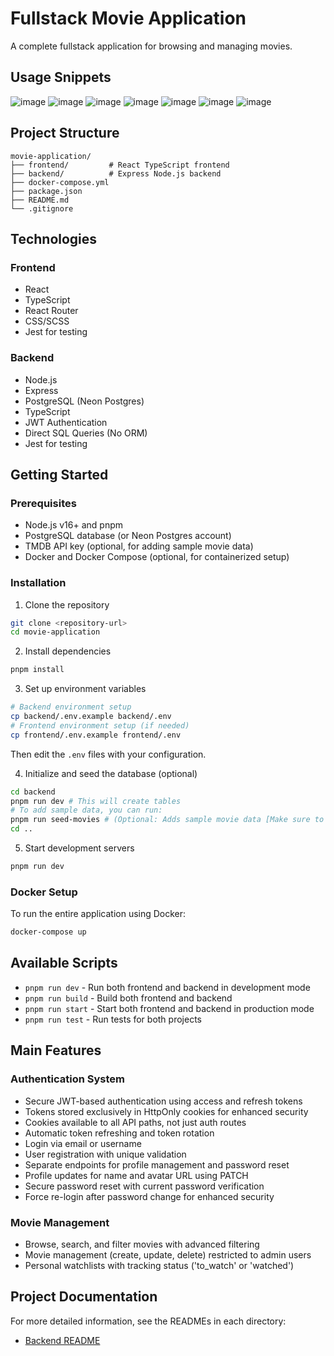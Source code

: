 # Fullstack Movie Application

A complete fullstack application for browsing and managing movies.

## Usage Snippets
![image](https://github.com/user-attachments/assets/d754edbc-cfd6-4307-b098-1eeb7e05ccb9)
![image](https://github.com/user-attachments/assets/85542035-a231-4aed-a94c-ef978fa18aa3)
![image](https://github.com/user-attachments/assets/309250e5-a003-4857-bb8e-3e79015c9afc)
![image](https://github.com/user-attachments/assets/c74342ed-711d-4a0e-af72-02b610705e41)
![image](https://github.com/user-attachments/assets/1eb6981d-3706-4643-9b36-9e216ae34af8)
![image](https://github.com/user-attachments/assets/9a29c557-5852-4d64-9cd4-c05b2e06f780)
![image](https://github.com/user-attachments/assets/32998694-bfed-42fd-85af-e978972cc558)

## Project Structure

```
movie-application/
├── frontend/         # React TypeScript frontend
├── backend/          # Express Node.js backend
├── docker-compose.yml
├── package.json
├── README.md
└── .gitignore
```

## Technologies

### Frontend

- React
- TypeScript
- React Router
- CSS/SCSS
- Jest for testing

### Backend

- Node.js
- Express
- PostgreSQL (Neon Postgres)
- TypeScript
- JWT Authentication
- Direct SQL Queries (No ORM)
- Jest for testing

## Getting Started

### Prerequisites

- Node.js v16+ and pnpm
- PostgreSQL database (or Neon Postgres account)
- TMDB API key (optional, for adding sample movie data)
- Docker and Docker Compose (optional, for containerized setup)

### Installation

1. Clone the repository

```bash
git clone <repository-url>
cd movie-application
```

2. Install dependencies

```bash
pnpm install
```

3. Set up environment variables

```bash
# Backend environment setup
cp backend/.env.example backend/.env
# Frontend environment setup (if needed)
cp frontend/.env.example frontend/.env
```

Then edit the `.env` files with your configuration.

4. Initialize and seed the database (optional)

```bash
cd backend
pnpm run dev # This will create tables
# To add sample data, you can run:
pnpm run seed-movies # (Optional: Adds sample movie data [Make sure to provide TMDB_API_KEY in the .env file])
cd ..
```

5. Start development servers

```bash
pnpm run dev
```

### Docker Setup

To run the entire application using Docker:

```bash
docker-compose up
```

## Available Scripts

- `pnpm run dev` - Run both frontend and backend in development mode
- `pnpm run build` - Build both frontend and backend
- `pnpm run start` - Start both frontend and backend in production mode
- `pnpm run test` - Run tests for both projects

## Main Features

### Authentication System

- Secure JWT-based authentication using access and refresh tokens
- Tokens stored exclusively in HttpOnly cookies for enhanced security
- Cookies available to all API paths, not just auth routes
- Automatic token refreshing and token rotation
- Login via email or username
- User registration with unique validation
- Separate endpoints for profile management and password reset
- Profile updates for name and avatar URL using PATCH
- Secure password reset with current password verification
- Force re-login after password change for enhanced security

### Movie Management

- Browse, search, and filter movies with advanced filtering
- Movie management (create, update, delete) restricted to admin users
- Personal watchlists with tracking status ('to_watch' or 'watched')

## Project Documentation

For more detailed information, see the READMEs in each directory:

- [Backend README](./backend/README.md)
